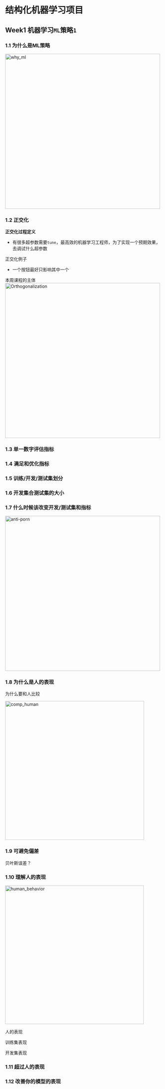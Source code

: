# 结构化机器学习项目

## Week1 机器学习`ML`策略`1`


### 1.1  为什么是ML策略

<img width="500" alt="why_ml" src="https://user-images.githubusercontent.com/41643043/60852753-a100fa00-a22b-11e9-8025-9527e834611d.png">




### 1.2  正交化

**正交化过程定义**
- 有很多超参数需要`tune`，最高效的机器学习工程师，为了实现一个预期效果，去调试什么超参数

正交化例子
- 一个按钮最好只影响其中一个

本周课程的主体
<img width="500" alt="Orthogonalization" src="https://user-images.githubusercontent.com/41643043/60883478-e4d01f80-a27c-11e9-90b7-e1096e86d3d7.png">




### 1.3  单一数字评估指标

### 1.4  满足和优化指标

### 1.5  训练/开发/测试集划分

### 1.6  开发集合测试集的大小

### 1.7  什么时候该改变开发/测试集和指标


<img width="500" alt="anti-porn" src="https://user-images.githubusercontent.com/41643043/60897040-ecea8800-a299-11e9-8257-7edb11ea0f9b.png">




### 1.8  为什么是人的表现



为什么要和人比较

<img width="448" alt="comp_human" src="https://user-images.githubusercontent.com/41643043/60933056-521e9780-a2f3-11e9-8b51-f4bdb5dd7af8.png">





### 1.9  可避免偏差


贝叶斯误差？





### 1.10  理解人的表现


<img width="447" alt="human_behavior" src="https://user-images.githubusercontent.com/41643043/60933746-349efd00-a2f6-11e9-887f-1fee400c51b6.png">

人的表现

训练集表现

开发集表现






### 1.11  超过人的表现

### 1.12  改善你的模型的表现





